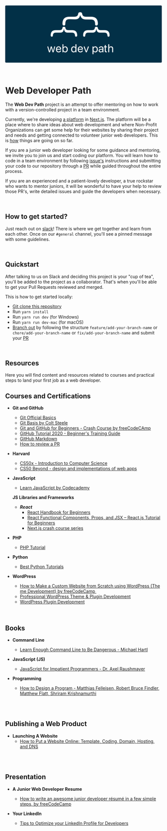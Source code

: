 ![Web Developer Path header](/images-readme/header-readme.png)

<br />

# Web Developer Path

The **Web Dev Path** project is an attempt to offer mentoring on how to work with a version-controlled project in a team environment.

Currently, we're developing [a platform](https://webdevpath.co/) in [Next.js](https://nextjs.org/). The platform will be a place where to share ideas about web development and where Non-Profit Organizations can get some help for their websites by sharing their project and needs and getting connected to volunteer junior web developers. This is [how](https://github.com/MarianaSouza/web-dev-path/projects/1) things are going on so far.

If you are a junior web developer looking for some guidance and mentoring, we invite you to join us and start coding our platform. You will learn how to code in a team environment by following [issue's](https://guides.github.com/features/issues/) instructions and submitting your code to our repository through a [PR](https://docs.github.com/en/github/collaborating-with-pull-requests/proposing-changes-to-your-work-with-pull-requests/about-pull-requests) while guided throughout the entire process.

If you are an experienced and a patient-lovely developer, a true rockstar who wants to mentor juniors, it will be wonderful to have your help to review those PR's, write detailed issues and guide the developers when necessary.

<br />

## How to get started?

Just reach out on [slack](https://join.slack.com/t/webdevpath/shared_invite/zt-xqqgwwo5-a09BSVWC9ZrHmS6RaMBzVw)!
There is where we get together and learn from each other. Once on our `#general` channel, you'll see a pinned message with some guidelines.

<br />

## Quickstart

After talking to us on Slack and deciding this project is your "cup of tea", you'll be added to the project as a collaborator. That's when you'll be able to get your Pull Requests reviewed and merged.

This is how to get started locally:

- [Git clone this repository](https://docs.github.com/en/github/creating-cloning-and-archiving-repositories/cloning-a-repository-from-github/cloning-a-repository)
- Run `yarn install`
- Run `yarn run dev` (for Windows)
- Run `yarn run dev-mac` (for macOS)
- [Branch out](https://git-scm.com/book/en/v2/Git-Branching-Basic-Branching-and-Merging) by following the structure `feature/add-your-branch-name` or `chore/add-your-branch-name` or `fix/add-your-branch-name` and submit your [PR](https://docs.github.com/en/github/collaborating-with-pull-requests/proposing-changes-to-your-work-with-pull-requests/about-pull-requests)

<br />

## Resources

Here you will find content and resources related to courses and practical steps to land your first job as a web developer.

## Courses and Certifications

- **Git and GitHub**

  - [Git Official Basics](https://git-scm.com/book/en/v2)
  - [Git Basis by Colt Steele](https://www.youtube.com/watch?v=USjZcfj8yxE&t=14s)
  - [Git and GitHub for Beginners - Crash Course by freeCodeCAmp](https://www.youtube.com/watch?v=RGOj5yH7evk)
  - [GitHub Tutorial 2020 - Beginner's Training Guide](https://www.youtube.com/watch?v=iv8rSLsi1xo)
  - [GitHub Markdown](https://guides.github.com/features/mastering-markdown/)
  - [How to review a PR](https://www.youtube.com/watch?v=lSnbOtw4izI&t=187s)

* **Harvard**

  - [CS50x - Introduction to Computer Science](https://cs50.harvard.edu/x/2020/)
  - [CS50 Beyond - design and implementations of web apps](https://cs50.harvard.edu/beyond/2019/)

* **JavaScript**

  - [Learn JavaScript by Codecademy](https://www.codecademy.com/learn/introduction-to-javascript)

  **JS Libraries and Frameworks**
  <br />

  - _**React**_
    - [React Handbook for Beginners](https://www.freecodecamp.org/news/react-beginner-handbook/)
    - [React Functional Components, Props, and JSX – React.js Tutorial for Beginners](https://www.freecodecamp.org/news/react-components-jsx-props-for-beginners/)
    - [Next.js crash course series](https://www.youtube.com/watch?v=A63UxsQsEbU)

* **PHP**

  - [PHP Tutorial](https://www.w3schools.com/php/DEFAULT.asp)

* **Python**
  - [Best Python Tutorials](https://www.freecodecamp.org/news/best-python-tutorial/)

- **WordPress**

  - [How to Make a Custom Website from Scratch using WordPress (Theme Development) by freeCodeCamp ](https://youtu.be/KibbYf9avko)
  - [Professional WordPress Theme & Plugin Development](https://www.udemy.com/course/photoshop-psd-to-wordpress-theme-development-from-scratch/)
  - [WordPress Plugin Development](https://youtu.be/mm9aQiLEa10)

  <br />
  <br />

## Books

- **Command Line**

  - [Learn Enough Command Line to Be Dangerous - Michael Hartl](https://www.learnenough.com/command-line-tutorial/basics)

- **JavaScript (JS)**

  - [JavaScript for Impatient Programmers - Dr. Axel Raushmayer](https://exploringjs.com/impatient-js/index.html)

- **Programming**
  - [How to Design a Program - Matthias Felleisen, Robert Bruce Findler, Matthew Flatt, Shriram Krishnamurthi](https://htdp.org/2020-5-6/Book/index.html)

<br />
<br />

## Publishing a Web Product

- **Launching A Website**
  - [How to Put a Website Online: Template, Coding, Domain, Hosting, and DNS](https://youtu.be/NQP89ish9t8)

<br />
<br />

## Presentation

- **A Junior Web Developer Resume**

  - [How to write an awesome junior developer résumé in a few simple steps, by freeCodeCamp](https://www.freecodecamp.org/news/how-to-write-an-awesome-junior-developer-resume-in-a-few-simple-steps-316010db80ec/)

- **Your LinkedIn**
  - [Tips to Optimize your LinkedIn Profile for Developers](https://www.samanthaming.com/blog/tips-to-optimize-your-linkedin-profile-for-developers/)

<br />
<br />
